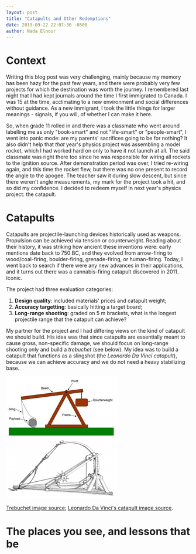 ```yaml
---
layout: post
title: "Catapults and Other Redemptions"
date: 2019-09-22 22:07:30 -0500
author: Nada Elnour
---
```


# Context
Writing this blog post was very challenging, mainly because my memory has been hazy for the past few years, and there were probably very few projects for which the destination was worth the journey. I remembered last night that I had kept journals around the time I first immigrated to Canada. I was 15 at the time, acclimating to a new environment and social differences without guidance. As a new immigrant, I took the little things for larger meanings - signals, if you will, of whether I can make it here. 

So, when grade 11 rolled in and there was a classmate who went around labelling me as only "book-smart" and not "life-smart" or "people-smart", I went into panic mode: are my parents' sacrifices going to be for nothing? It also didn't help that *that* year's physics project was assembling a model rocket, which I had worked hard on only to have it not launch at all. The said classmate was right there too since he was responsible for wiring all rockets to the ignition source. After demonstration period was over, I tried re-wiring again, and this time the rocket flew, but there was no one present to record the angle to the apogee. The teacher saw it during slow descent, but since there weren't angle measurements, my mark for the project took a hit, and so did my confidence. I decided to redeem myself in next year's physics project: the catapult.

# Catapults
Catapults are projectile-launching devices historically used as weapons. Propulsion can be achieved via tension or counterweight.
Reading about their history, it was striking how ancient these inventions were: early mentions date back to 750 BC, and they evolved from arrow-firing to wood/coal-firing, boulder-firing, grenade-firing, or human-firing. Today, I went back to search if there were any new advances in their applications, and it turns out there was a cannabis-firing catapult discovered in 2011. Iconic. 

The project had three evaluation categories:

1. **Design quality**: included materials' prices and catapult weight;
2. **Accuracy targetting**: basically hitting a target board;
3. **Long-range shooting**: graded on 5 m brackets, what is the longest projectile range that the catapult can achieve? 

My partner for the project and I had differing views on the kind of catapult we should build. His idea was that since catapults are essentially meant to cause gross, non-specific damage, we should focus on long-range shooting only and build a *trebuchet* (see below). My idea was to build a catapult that functions as a slingshot (the *Leonardo Da Vinci catapult*), because we can achieve accuracy and we do not need a heavy stabilizing base.

![Trebuchet schematic](/imgs/trebuchet.jpeg "trebuchet schematic") ![LDV](/imgs/slingshot.png "Leonardo Da Vinci's catapult")

[Trebuchet image source](https://www.instructables.com/id/3-Ft-Hanging-Counterweight-Trebuchet/); [Leonardo Da Vinci's catapult image source](https://www.popularmechanics.com/home/how-to-plans/how-to/g1558/how-to-build-leonardo-da-vincis-catapult/).



# The places you see, and lessons that be

